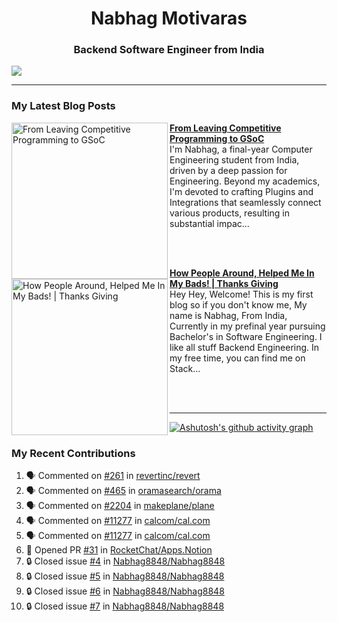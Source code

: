  
<h1 align="center">Nabhag Motivaras</h1>
<h3 align="center">Backend Software Engineer from India</h3>

<img src="https://github.com/Nabhag8848/Nabhag8848/assets/65061890/ee6a5851-3c37-4cdd-b549-8b6152a36dd4"/>
 <hr>
 
### My Latest Blog Posts 
<!-- HASHNODE_BLOG:START -->
<p align="left">
<a href="https://nabhagmotivaras.hashnode.dev//oss-journey" title="From Leaving Competitive Programming to GSoC"><img src="https://cdn.hashnode.com/res/hashnode/image/upload/v1692441217448/05839bd5-57e0-4e03-8e82-58bc5497d229.jpeg" alt="From Leaving Competitive Programming to GSoC" width="250px" align="left" /></a>
<a href="https://nabhagmotivaras.hashnode.dev//oss-journey" title="From Leaving Competitive Programming to GSoC"><strong>From Leaving Competitive Programming to GSoC</strong></a>
<br/> I'm Nabhag, a final-year Computer Engineering student from India, driven by a deep passion for Engineering. Beyond my academics, I'm devoted to crafting Plugins and Integrations that seamlessly connect various products, resulting in substantial impac... </p> <br/> <br/>
<p align="left">
<a href="https://nabhagmotivaras.hashnode.dev//experience-2022" title="How People Around, Helped Me In My Bads!  | Thanks Giving"><img src="https://cdn.hashnode.com/res/hashnode/image/stock/unsplash/d1956810eb099b7959df44d932fa9fe4.jpeg" alt="How People Around, Helped Me In My Bads!  | Thanks Giving" width="250px" align="left" /></a>
<a href="https://nabhagmotivaras.hashnode.dev//experience-2022" title="How People Around, Helped Me In My Bads!  | Thanks Giving"><strong>How People Around, Helped Me In My Bads!  | Thanks Giving</strong></a>
<br/> Hey Hey, Welcome! This is my first blog so if you don't know me, My name is Nabhag, From India, Currently in my prefinal year pursuing Bachelor's in Software Engineering. I like all stuff Backend Engineering. In my free time, you can find me on Stack... </p> <br/> <br/>
<!-- HASHNODE_BLOG:END -->
<p align=left> 
 <hr>
 
   [![Ashutosh's github activity graph](https://github-readme-activity-graph.cyclic.app/graph?username=Nabhag8848&bg_color=000000&color=ffffff&line=26a269&point=c01c28&area=true&hide_border=true)](https://github.com/ashutosh00710/github-readme-activity-graph)
 
 ### My Recent Contributions

<!--START_SECTION:activity-->
1. 🗣 Commented on [#261](https://github.com/revertinc/revert/issues/261#issuecomment-1736886066) in [revertinc/revert](https://github.com/revertinc/revert)
2. 🗣 Commented on [#465](https://github.com/oramasearch/orama/issues/465#issuecomment-1726037615) in [oramasearch/orama](https://github.com/oramasearch/orama)
3. 🗣 Commented on [#2204](https://github.com/makeplane/plane/issues/2204#issuecomment-1725461948) in [makeplane/plane](https://github.com/makeplane/plane)
4. 🗣 Commented on [#11277](https://github.com/calcom/cal.com/issues/11277#issuecomment-1719423965) in [calcom/cal.com](https://github.com/calcom/cal.com)
5. 🗣 Commented on [#11277](https://github.com/calcom/cal.com/issues/11277#issuecomment-1719421999) in [calcom/cal.com](https://github.com/calcom/cal.com)
6. 💪 Opened PR [#31](https://github.com/RocketChat/Apps.Notion/pull/31) in [RocketChat/Apps.Notion](https://github.com/RocketChat/Apps.Notion)
7. 🔒 Closed issue [#4](https://github.com/Nabhag8848/Nabhag8848/issues/4) in [Nabhag8848/Nabhag8848](https://github.com/Nabhag8848/Nabhag8848)
8. 🔒 Closed issue [#5](https://github.com/Nabhag8848/Nabhag8848/issues/5) in [Nabhag8848/Nabhag8848](https://github.com/Nabhag8848/Nabhag8848)
9. 🔒 Closed issue [#6](https://github.com/Nabhag8848/Nabhag8848/issues/6) in [Nabhag8848/Nabhag8848](https://github.com/Nabhag8848/Nabhag8848)
10. 🔒 Closed issue [#7](https://github.com/Nabhag8848/Nabhag8848/issues/7) in [Nabhag8848/Nabhag8848](https://github.com/Nabhag8848/Nabhag8848)
<!--END_SECTION:activity-->
 
 </p>
 
  <br> <br>
  



